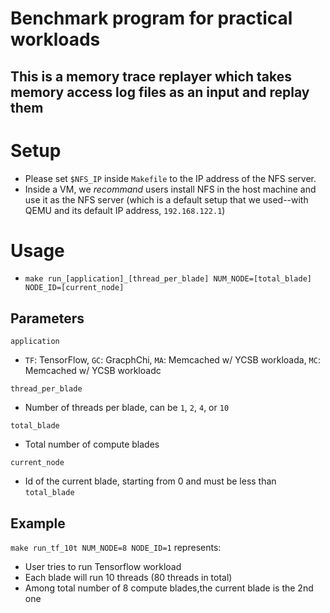 # Benchmark program for practical workloads
## This is a memory trace replayer which takes memory access log files as an input and replay them

# Setup
- Please set `$NFS_IP` inside `Makefile` to the IP address of the NFS server.
- Inside a VM, we *recommand* users install NFS in the host machine and use it as the NFS server (which is a default setup that we used--with QEMU and its default IP address, `192.168.122.1`)

# Usage
- `make run_[application]_[thread_per_blade] NUM_NODE=[total_blade] NODE_ID=[current_node]`

## Parameters
`application`
- `TF`: TensorFlow, `GC`: GracphChi, `MA`: Memcached w/ YCSB workloada, `MC`: Memcached w/ YCSB workloadc

`thread_per_blade`
- Number of threads per blade, can be `1`, `2`, `4`, or `10`

`total_blade`
- Total number of compute blades

`current_node`
- Id of the current blade, starting from 0 and must be less than `total_blade`

## Example
`make run_tf_10t NUM_NODE=8 NODE_ID=1` represents:
- User tries to run Tensorflow workload
- Each blade will run 10 threads (80 threads in total)
- Among total number of 8 compute blades,the current blade is the 2nd one
